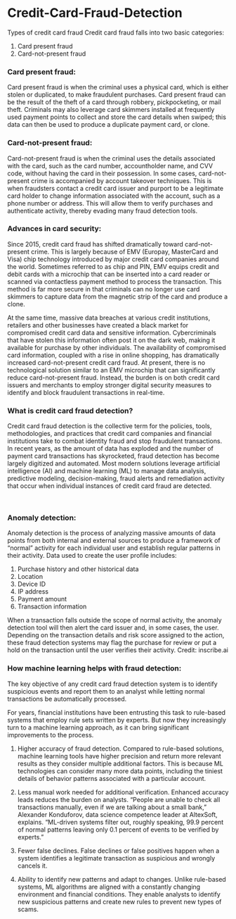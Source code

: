 # Credit-Card-Fraud-Detection


Types of credit card fraud
 Credit card fraud falls into two basic categories: 

1. Card present fraud
2. Card-not-present fraud

### Card present fraud:
 Card present fraud is when the criminal uses a physical card, which is either stolen or duplicated, to make fraudulent purchases. Card present fraud can be the result of the theft of a card through robbery, pickpocketing, or mail theft. Criminals may also leverage card skimmers installed at frequently used payment points to collect and store the card details when swiped; this data can then be used to produce a duplicate payment card, or clone.

### Card-not-present fraud:
 Card-not-present fraud is when the criminal uses the details associated with the card, such as the card number, accountholder name, and CVV code, without having the card in their possession. In some cases, card-not-present crime is accompanied by account takeover techniques. This is when fraudsters contact a credit card issuer and purport to be a legitimate card holder to change information associated with the account, such as a phone number or address. This will allow them to verify purchases and authenticate activity, thereby evading many fraud detection tools.

### Advances in card security:
 Since 2015, credit card fraud has shifted dramatically toward card-not-present crime. This is largely because of EMV (Europay, MasterCard and Visa) chip technology introduced by major credit card companies around the world.  Sometimes referred to as chip and PIN, EMV equips credit and debit cards with a microchip that can be inserted into a card reader or scanned via contactless payment method to process the transaction. This method is far more secure in that criminals can no longer use card skimmers to capture data from the magnetic strip of the card and produce a clone.

At the same time, massive data breaches at various credit institutions, retailers and other businesses have created a black market for compromised credit card data and sensitive information. Cybercriminals that have stolen this information often post it on the dark web, making it available for purchase by other individuals. The availability of compromised card information, coupled with a rise in online shopping, has dramatically increased card-not-present credit card fraud. At present, there is no technological solution similar to an EMV microchip that can significantly reduce card-not-present fraud. Instead, the burden is on both credit card issuers and merchants to employ stronger digital security measures to identify and block fraudulent transactions in real-time.

### What is credit card fraud detection?
 Credit card fraud detection is the collective term for the policies, tools, methodologies, and practices that credit card companies and financial institutions take to combat identity fraud and stop fraudulent transactions. In recent years, as the amount of data has exploded and the number of payment card transactions has skyrocketed, fraud detection has become largely digitized and automated. Most modern solutions leverage artificial intelligence (AI) and machine learning (ML) to manage data analysis, predictive modeling, decision-making, fraud alerts and remediation activity that occur when individual instances of credit card fraud are detected.  

‍<h3>Anomaly detection:</h3>

 Anomaly detection is the process of analyzing massive amounts of data points from both internal and external sources to produce a framework of “normal” activity for each individual user and establish regular patterns in their activity. Data used to create the user profile includes:

1. Purchase history and other historical data
2. Location
3. Device ID
4. IP address
5. Payment amount
6. Transaction information
 
When a transaction falls outside the scope of normal activity, the anomaly detection tool will then alert the card issuer and, in some cases, the user. Depending on the transaction details and risk score assigned to the action, these fraud detection systems may flag the purchase for review or put a hold on the transaction until the user verifies their activity. Credit: inscribe.ai


<h3>How machine learning helps with fraud detection:</h3>
The key objective of any credit card fraud detection system is to identify suspicious events and report them to an analyst while letting normal transactions be automatically processed.

For years, financial institutions have been entrusting this task to rule-based systems that employ rule sets written by experts. But now they increasingly turn to a machine learning approach, as it сan bring significant improvements to the process.

1. Higher accuracy of fraud detection. Compared to rule-based solutions, machine learning tools have higher precision and return more relevant results as they consider multiple additional factors. This is because ML technologies can consider many more data points, including the tiniest details of behavior patterns associated with a particular account.

2. Less manual work needed for additional verification. Enhanced accuracy leads reduces the burden on analysts. “People are unable to check all transactions manually, even if we are talking about a small bank,” Alexander Konduforov, data science competence leader at AltexSoft, explains. “ML-driven systems filter out, roughly speaking, 99.9 percent of normal patterns leaving only 0.1 percent of events to be verified by experts.”

3. Fewer false declines. False declines or false positives happen when a system identifies a legitimate transaction as suspicious and wrongly cancels it.

4. Ability to identify new patterns and adapt to changes. Unlike rule-based systems, ML algorithms are aligned with a constantly changing environment and financial conditions. They enable analysts to identify new suspicious patterns and create new rules to prevent new types of scams.
